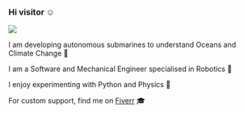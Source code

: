 ### Hi visitor :relaxed:

<!--
**achille-martin/achille-martin** is a ✨ _special_ ✨ repository because its `README.md` (this file) appears on your GitHub profile.
-->

<!-- 
Profile view counter from https://github.com/antonkomarev/github-profile-views-counter
-->

![](https://komarev.com/ghpvc/?username=achille-martin&color=blueviolet&style=flat-square)

I am developing autonomous submarines to understand Oceans and Climate Change :ocean:

I am a Software and Mechanical Engineer specialised in Robotics :robot:

I enjoy experimenting with Python and Physics :snake:

For custom support, find me on [Fiverr](https://www.fiverr.com/hardioactif39) :mortar_board:
